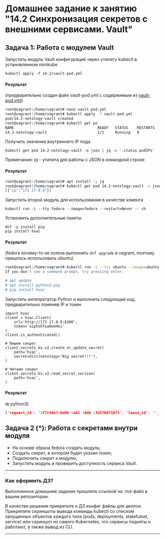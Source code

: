 # Домашнее задание к занятию "14.2 Синхронизация секретов с внешними сервисами. Vault"

## Задача 1: Работа с модулем Vault

Запустить модуль Vault конфигураций через утилиту kubectl в установленном minikube

```
kubectl apply -f 14.2/vault-pod.yml
```

#### Результат
(предварительно создан файл vault-pod.yml с содержимым из [vault-pod.yml](files/vault-pod.yml))

```bash
root@vagrant:/home/vagrant# nano vault-pod.yml
root@vagrant:/home/vagrant# kubectl apply -f vault-pod.yml
pod/14.2-netology-vault created
root@vagrant:/home/vagrant# kubectl get po
NAME                                      READY   STATUS    RESTARTS     AGE
14.2-netology-vault                       1/1     Running   0            52s
```

Получить значение внутреннего IP пода

```
kubectl get pod 14.2-netology-vault -o json | jq -c '.status.podIPs'
```

Примечание: jq - утилита для работы с JSON в командной строке

#### Результат

```bash
root@vagrant:/home/vagrant# apt install -y jq
root@vagrant:/home/vagrant# kubectl get pod 14.2-netology-vault -o json | jq -c '.status.podIPs'
[{"ip":"172.17.0.8"}]
```

Запустить второй модуль для использования в качестве клиента

```
kubectl run -i --tty fedora --image=fedora --restart=Never -- sh
```

Установить дополнительные пакеты

```
dnf -y install pip
pip install hvac
```

#### Результат
(fedora почему-то не хотела выполнять `dnf upgrade` в vagrant, поэтому пришлось использовать ubuntu)

```bash
root@vagrant:/home/vagrant# kubectl run -i --tty ubuntu --image=ubuntu --restart=Never -- sh
If you don't see a command prompt, try pressing enter.

# apt update
# apt install python3-pip
# pip install hvac
```

Запустить интепретатор Python и выполнить следующий код, предварительно поменяв IP и токен

```
import hvac
client = hvac.Client(
    url='http://172.17.0.8:8200',
    token='aiphohTaa0eeHei'
)
client.is_authenticated()

# Пишем секрет
client.secrets.kv.v2.create_or_update_secret(
    path='hvac',
    secret=dict(netology='Big secret!!!'),
)

# Читаем секрет
client.secrets.kv.v2.read_secret_version(
    path='hvac',
)
```

#### Результат
(в python3)

```json
{'request_id': '3f7c9de7-0e0b-9a62-3d4b-1fe57b071bf3', 'lease_id': '', 'renewable': False, 'lease_duration': 0, 'data': {'data': {'netology': 'Big secret!!!'}, 'metadata': {'created_time': '2022-05-21T12:05:37.548368218Z', 'custom_metadata': None, 'deletion_time': '', 'destroyed': False, 'version': 1}}, 'wrap_info': None, 'warnings': None, 'auth': None}
```

## Задача 2 (*): Работа с секретами внутри модуля

* На основе образа fedora создать модуль;
* Создать секрет, в котором будет указан токен;
* Подключить секрет к модулю;
* Запустить модуль и проверить доступность сервиса Vault.

---

### Как оформить ДЗ?

Выполненное домашнее задание пришлите ссылкой на .md-файл в вашем репозитории.

В качестве решения прикрепите к ДЗ конфиг файлы для деплоя. Прикрепите скриншоты вывода команды kubectl со списком запущенных объектов каждого типа (pods, deployments, statefulset, service) или скриншот из самого Kubernetes, что сервисы подняты и работают, а также вывод из CLI.

---
